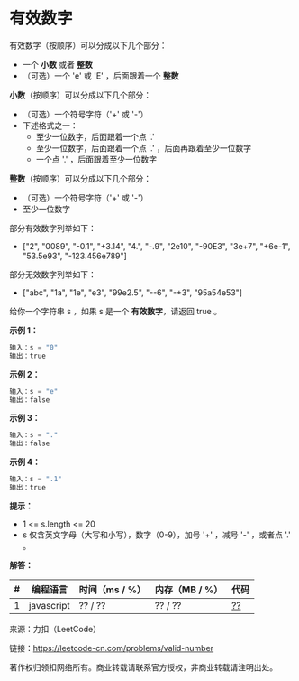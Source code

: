 # 有效数字

有效数字（按顺序）可以分成以下几个部分：

- 一个 **小数** 或者 **整数**
- （可选）一个 'e' 或 'E' ，后面跟着一个 **整数**

**小数**（按顺序）可以分成以下几个部分：

- （可选）一个符号字符（'+' 或 '-'）
- 下述格式之一：
  - 至少一位数字，后面跟着一个点 '.'
  - 至少一位数字，后面跟着一个点 '.' ，后面再跟着至少一位数字
  - 一个点 '.' ，后面跟着至少一位数字

**整数**（按顺序）可以分成以下几个部分：

- （可选）一个符号字符（'+' 或 '-'）
- 至少一位数字

部分有效数字列举如下：

- ["2", "0089", "-0.1", "+3.14", "4.", "-.9", "2e10", "-90E3", "3e+7", "+6e-1", "53.5e93", "-123.456e789"]

部分无效数字列举如下：

- ["abc", "1a", "1e", "e3", "99e2.5", "--6", "-+3", "95a54e53"]

给你一个字符串 s ，如果 s 是一个 **有效数字**，请返回 true 。

**示例 1：**

``` javascript
输入：s = "0"
输出：true
```

**示例 2：**

``` javascript
输入：s = "e"
输出：false
```

**示例 3：**

``` javascript
输入：s = "."
输出：false
```

**示例 4：**

``` javascript
输入：s = ".1"
输出：true
```

**提示：**

- 1 <= s.length <= 20
- s 仅含英文字母（大写和小写），数字（0-9），加号 '+' ，减号 '-' ，或者点 '.' 。

**解答：**

**#**|**编程语言**|**时间（ms / %）**|**内存（MB / %）**|**代码**
--|--|--|--|--
1|javascript|?? / ??|?? / ??|[??](./javascript/ac_v1.js)

来源：力扣（LeetCode）

链接：https://leetcode-cn.com/problems/valid-number

著作权归领扣网络所有。商业转载请联系官方授权，非商业转载请注明出处。
